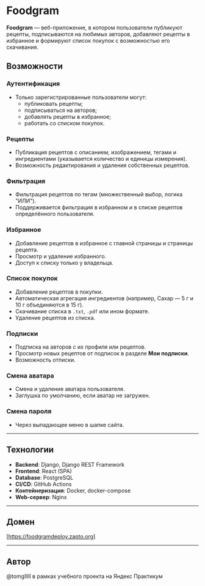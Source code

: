 # Foodgram

**Foodgram** — веб-приложение, в котором пользователи публикуют рецепты, подписываются на любимых авторов, добавляют рецепты в избранное и формируют список покупок с возможностью его скачивания.

## Возможности

### Аутентификация
- Только зарегистрированные пользователи могут:
  - публиковать рецепты;
  - подписываться на авторов;
  - добавлять рецепты в избранное;
  - работать со списком покупок.

### Рецепты
- Публикация рецептов с описанием, изображением, тегами и ингредиентами (указывается количество и единицы измерения).
- Возможность редактирования и удаления собственных рецептов.

### Фильтрация
- Фильтрация рецептов по тегам (множественный выбор, логика "ИЛИ").
- Поддерживается фильтрация в избранном и в списке рецептов определённого пользователя.

### Избранное
- Добавление рецептов в избранное с главной страницы и страницы рецепта.
- Просмотр и удаление избранного.
- Доступ к списку только у владельца.

### Список покупок
- Добавление рецептов в покупки.
- Автоматическая агрегация ингредиентов (например, Сахар — 5 г и 10 г объединяются в 15 г).
- Скачивание списка в `.txt`, `.pdf` или ином формате.
- Удаление рецептов из списка.

### Подписки
- Подписка на авторов с их профиля или рецептов.
- Просмотр новых рецептов от подписок в разделе **Мои подписки**.
- Возможность отписки.

### Смена аватара
- Смена и удаление аватара пользователя.
- Заглушка по умолчанию, если аватар не загружен.

### Смена пароля
- Через выпадающее меню в шапке сайта.

---

## Технологии

- **Backend**: Django, Django REST Framework
- **Frontend**: React (SPA)
- **Database**: PostgreSQL
- **CI/CD**: GitHub Actions
- **Контейнеризация**: Docker, docker-compose
- **Web-сервер**: Nginx

---

## Домен
[https://foodgramdeploy.zapto.org]

---

## Автор
@tomglllll в рамках учебного проекта на Яндекс Практикум


